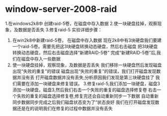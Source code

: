 # window-server-2008-raid
1.在windows2k8中 创建raid-5卷，在磁盘中存入数据
2.使一块硬盘挂掉，观察现象，及数据是否丢失
3.修复raid-5
实验详细步骤：
1. 在win2k8中新建raid-5卷， 在磁盘中存入数据
现在2k8中有3块硬盘我们要建一个raid-5卷。需要先把这3块硬盘转换动态硬盘，然后右击磁盘
把3块硬盘转换动态硬盘，然后右击磁盘选择“新建RAID-5卷”
完成“新建RAID-5卷”后,我们在磁盘中存入一些数据
2. 使一块硬盘挂掉，观察现象，及数据是否丢失
我们移除一块硬盘然后发现磁盘出现“失败的重复”的错误
磁盘出现“失败的重复”的错误，我们打开磁盘发现数据并没有丢
打开磁盘数据并没有丢失,分析原因我们发现是第三块硬盘挂了
我们需要在添加一块硬盘来修复错误。
3.修复raid-5,我们添加一块硬盘，磁盘3
添加一块硬盘，磁盘3,然后我们右击一个失败的重复的磁盘选择修复卷
右击一个失败的重复的磁盘选择修复卷,修复完还会自动重新同步一下数据
自动重新同步数据同步完成之后我们磁盘状态变为了“状态良好
我们在打开磁盘发现数据还是在的说明我们在修复的过程中数据并没有丢失
